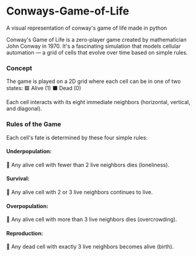 # Conways-Game-of-Life
 A visual representation of conway's game of life made in python

 Conway's Game of Life is a zero-player game created by mathematician John Conway in 1970. It's a fascinating simulation that models cellular automation — a grid of cells that evolve over time based on simple rules.

### Concept
The game is played on a 2D grid where each cell can be in one of two states:
🟩 Alive (1)
⬛ Dead (0)

Each cell interacts with its eight immediate neighbors (horizontal, vertical, and diagonal).

### Rules of the Game
Each cell's fate is determined by these four simple rules:

#### Underpopulation:
🔺 Any alive cell with fewer than 2 live neighbors dies (loneliness).

#### Survival:
🔹 Any alive cell with 2 or 3 live neighbors continues to live.

#### Overpopulation:
🔻 Any alive cell with more than 3 live neighbors dies (overcrowding).

#### Reproduction:
🌱 Any dead cell with exactly 3 live neighbors becomes alive (birth).
